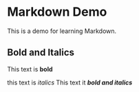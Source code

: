 # Markdown Demo

This is a demo for learning Markdown. 

## Bold and Italics

This text is **bold**

this text is *italics*
This text it ***bold and italics***

